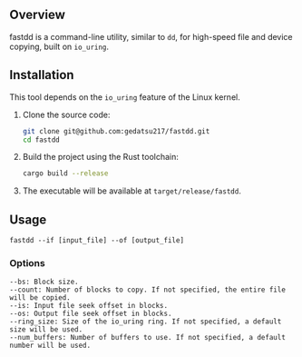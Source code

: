 ## Overview

fastdd is a command-line utility, similar to `dd`, for high-speed file and device copying, built on `io_uring`.

## Installation

This tool depends on the `io_uring` feature of the Linux kernel. 

1.  Clone the source code:
    ```bash
    git clone git@github.com:gedatsu217/fastdd.git
    cd fastdd
    ```

2.  Build the project using the Rust toolchain:
    ```bash
    cargo build --release
    ```

3.  The executable will be available at `target/release/fastdd`.

## Usage
```
fastdd --if [input_file] --of [output_file]
```
### Options
```
--bs: Block size.
--count: Number of blocks to copy. If not specified, the entire file will be copied.
--is: Input file seek offset in blocks.
--os: Output file seek offset in blocks.
--ring_size: Size of the io_uring ring. If not specified, a default size will be used.
--num_buffers: Number of buffers to use. If not specified, a default number will be used.
```